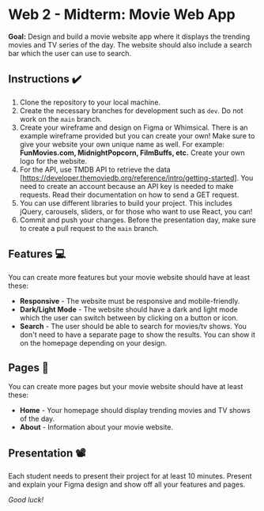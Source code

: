 # Web 2 - Midterm: Movie Web App

**Goal:** Design and build a movie website app where it displays the trending movies and TV series of the day. The website should also include a search bar which the user can use to search.

## Instructions ✔️

1. Clone the repository to your local machine.
2. Create the necessary branches for development such as `dev`. Do not work on the `main` branch.
3. Create your wireframe and design on Figma or Whimsical. There is an example wireframe provided but you can create your own! Make sure to give your website your own unique name as well. For example: **FunMovies.com, MidnightPopcorn, FilmBuffs, etc.** Create your own logo for the website.
4. For the API, use TMDB API to retrieve the data [https://developer.themoviedb.org/reference/intro/getting-started]. You need to create an account because an API key is needed to make requests. Read their documentation on how to send a GET request.
5. You can use different libraries to build your project. This includes jQuery, carousels, sliders, or for those who want to use React, you can!
6. Commit and push your changes. Before the presentation day, make sure to create a pull request to the `main` branch.

## Features 💻

You can create more features but your movie website should have at least these:

- **Responsive** - The website must be responsive and mobile-friendly.
- **Dark/Light Mode** - The website should have a dark and light mode which the user can switch between by clicking on a button or icon.
- **Search** - The user should be able to search for movies/tv shows. You don't need to have a separate page to show the results. You can show it on the homepage depending on your design.

## Pages 📄

You can create more pages but your movie website should have at least these:

- **Home** - Your homepage should display trending movies and TV shows of the day.
- **About** - Information about your movie website.

## Presentation 📽️

Each student needs to present their project for at least 10 minutes. Present and explain your Figma design and show off all your features and pages.

*Good luck!*
